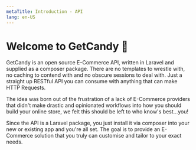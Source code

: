 ```yaml
---
metaTitle: Introduction - API
lang: en-US
---
```


# Welcome to GetCandy :tada:

GetCandy is an open source E-Commerce API, written in Laravel and supplied as a composer package. There are no templates to wrestle with, no caching to contend with and no obscure sessions to deal with. Just a straight up RESTful API you can consume with anything that can make HTTP Requests.

The idea was born out of the frustration of a lack of E-Commerce providers that didn't make drastic and opinionated workflows into how you should build your online store, we felt this should be left to who know's best...you!

Since the API is a Laravel package, you just install it via composer into your new or existing app and you're all set. The goal is to provide an E-Commerce solution that you truly can customise and tailor to your exact needs.